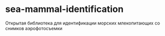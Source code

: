 # sea-mammal-identification
Открытая библиотека для идентификации морских млекопитающих со снимков аэрофотосъемки
